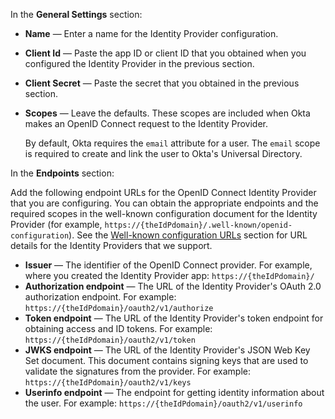 In the **General Settings** section:

* **Name** &mdash; Enter a name for the Identity Provider configuration.
* **Client Id** &mdash; Paste the app ID or client ID that you obtained when you configured the Identity Provider in the <GuideLink link="../create-an-app-at-idp">previous section</GuideLink>.
* **Client Secret** &mdash; Paste the secret that you obtained in the <GuideLink link="../create-an-app-at-idp">previous section</GuideLink>. 
* **Scopes** &mdash; Leave the defaults. These scopes are included when Okta makes an OpenID Connect request to the Identity Provider.

    By default, Okta requires the `email` attribute for a user. The `email` scope is required to create and link the user to Okta's Universal Directory.

In the **Endpoints** section:

Add the following endpoint URLs for the OpenID Connect Identity Provider that you are configuring. You can obtain the appropriate endpoints and the required scopes in the well-known configuration document for the Identity Provider (for example, `https://{theIdPdomain}/.well-known/openid-configuration`). See the [Well-known configuration URLs](/docs/guides/add-an-external-idp/openidconnect/configure-idp-in-okta/#well-known-configuration-urls) section for URL details for the Identity Providers that we support. 

* **Issuer** &mdash; The identifier of the OpenID Connect provider. For example, where you created the Identity Provider app: `https://{theIdPdomain}/`
* **Authorization endpoint** &mdash; The URL of the Identity Provider's OAuth 2.0 authorization endpoint. For example: `https://{theIdPdomain}/oauth2/v1/authorize`
* **Token endpoint** &mdash; The URL of the Identity Provider's token endpoint for obtaining access and ID tokens. For example: `https://{theIdPdomain}/oauth2/v1/token`
* **JWKS endpoint** &mdash; The URL of the Identity Provider's JSON Web Key Set document. This document contains signing keys that are used to validate the signatures from the provider. For example: `https://{theIdPdomain}/oauth2/v1/keys`
* **Userinfo endpoint** &mdash; The endpoint for getting identity information about the user. For example: `https://{theIdPdomain}/oauth2/v1/userinfo`
